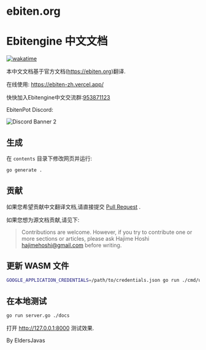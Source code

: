# ebiten.org
# Ebitengine 中文文档

[![wakatime](https://wakatime.com/badge/github/EbitenPot/ebiten.org.svg)](https://wakatime.com/badge/github/EbitenPot/ebiten.org)

本中文文档基于官方文档(<https://ebiten.org>)翻译.

在线使用: <https://ebiten-zh.vercel.app/>

快快加入Ebitengine中文交流群:[953871123](https://jq.qq.com/?_wv=1027&k=XDKjyoa7)

EbitenPot Discord:

![Discord Banner 2](https://discordapp.com/api/guilds/926730113125605396/widget.png?style=banner2)

## 生成
在 `contents` 目录下修改网页并运行:

```sh
go generate .
```

## 贡献

如果您希望贡献中文翻译文档,请直接提交 [Pull Request](https://github.com/EbitenPot/ebiten.org/pulls) .

如果您想为源文档贡献,请见下:
> Contributions are welcome. However, if you try to contribute one or more sections or articles, please ask Hajime Hoshi <hajimehoshi@gmail.com> before writing.

## 更新 WASM 文件

```sh
GOOGLE_APPLICATION_CREDENTIALS=/path/to/credentials.json go run ./cmd/uploadwasm/ -ebitenpath=../path/to/ebiten -upload
```

## 在本地测试

```sh
go run server.go ./docs
```

打开 <http://127.0.0.1:8000> 测试效果.

By EldersJavas
